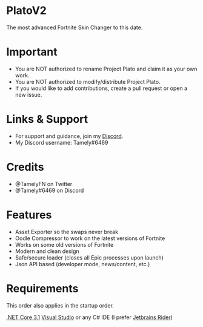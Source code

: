 # PlatoV2
The most advanced Fortnite Skin Changer to this date.

# Important
 - You are NOT authorized to rename Project Plato and claim it as your own work.
 - You are NOT authorized to modify/distribute Project Plato.
 - If you would like to add contributions, create a pull request or open a new issue.
# Links & Support
 - For support and guidance, join my [Discord](https://discord.gg/qBZ2tUGZ7W).
 - My Discord username: Tamely#6469
# Credits
 - @TamelyFN on Twitter
 - @Tamely#6469 on Discord
# Features
 - Asset Exporter so the swaps never break
 - Oodle Compressor to work on the latest versions of Fortnite
 - Works on some old versions of Fortnite
 - Modern and clean design
 - Safe/secure loader (closes all Epic processes upon launch)
 - Json API based (developer mode, news/content, etc.)
# Requirements
This order also applies in the startup order.

[.NET Core 3.1](https://dotnet.microsoft.com/download/dotnet/thank-you/runtime-desktop-3.1.17-windows-x64-installer ".NET Core Download Page")
[Visual Studio](https://visualstudio.microsoft.com/) or any C# IDE (I prefer [Jetbrains Rider](https://www.jetbrains.com/rider/))
